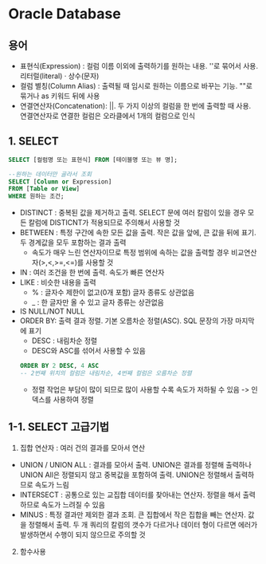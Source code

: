# Oracle Database

## 용어
- 표현식(Expression) : 컬럼 이름 이외에 출력하기를 원하는 내용. ''로 묶어서 사용. 리터럴(literal) · 상수(문자)
- 컬럼 별칭(Column Alias) : 출력될 때 임시로 원하는 이름으로 바꾸는 기능. ""로 묶거나 as 키워드 뒤에 사용
- 연결연산자(Concatenation): ||. 두 가지 이상의 컬럼을 한 번에 출력할 때 사용. 연결연산자로 연결한 컬럼은 오라클에서 1개의 컬럼으로 인식

## 1. SELECT
```sql
SELECT [컬럼명 또는 표현식] FROM [테이블명 또는 뷰 명];

--원하는 데이터만 골라서 조회
SELECT [Column or Expression]
FROM [Table or View]
WHERE 원하는 조건;
```
- DISTINCT : 중복된 값을 제거하고 출력. SELECT 문에 여러 칼럼이 있을 경우 모든 칼럼에 DISTICNT가 적용되므로 주의해서 사용할 것
- BETWEEN : 특정 구간에 속한 모든 값을 출력. 작은 값을 앞에, 큰 값을 뒤에 표기. 두 경계값을 모두 포함하는 결과 출력
    - 속도가 매우 느린 연산자이므로 특정 범위에 속하는 값을 출력할 경우 비교연산자(>,<,>=,<=)를 사용할 것
- IN : 여러 조건을 한 번에 출력. 속도가 빠른 연산자
- LIKE : 비슷한 내용을 출력
    - % : 글자수 제한이 없고(0개 포함) 글자 종류도 상관없음
    - _ : 한 글자만 올 수 있고 글자 종류는 상관없음
- IS NULL/NOT NULL
- ORDER BY: 출력 결과 정렬. 기본 오름차순 정렬(ASC). SQL 문장의 가장 마지막에 표기
    - DESC : 내림차순 정렬   
    - DESC와 ASC를 섞어서 사용할 수 있음
    ```sql
    ORDER BY 2 DESC, 4 ASC
    -- 2번째 위치의 컬럼은 내림차순, 4번째 컬럼은 오름차순 정렬
    ```
    - 정렬 작업은 부담이 많이 되므로 많이 사용할 수록 속도가 저하될 수 있음 -> 인덱스를 사용하여 정렬

## 1-1. SELECT 고급기법
1. 집합 연산자 : 여러 건의 결과를 모아서 연산
- UNION / UNION ALL : 결과를 모아서 출력. UNION은 결과를 정렬해 출력하나 UNION All은 정렬되지 않고 중복값을 포함하여 출력. UNION은 정렬해서 출력하므로 속도가 느림
- INTERSECT : 공통으로 있는 교집합 데이터를 찾아내는 연산자. 정렬을 해서 출력하므로 속도가 느려질 수 있음
- MINUS : 특정 결과만 제외한 결과 조회. 큰 집합에서 작은 집합을 빼는 연산자. 값을 정렬해서 출력. 두 개 쿼리의 칼럼의 갯수가 다르거나 데이터 형이 다르면 에러가 발생하면서 수행이 되지 않으므로 주의할 것

2. 함수사용
